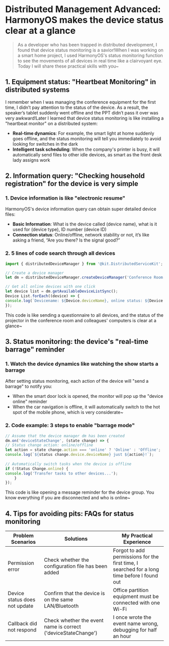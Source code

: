 # Distributed Management Advanced: HarmonyOS makes the device status clear at a glance

> As a developer who has been trapped in distributed development, I found that device status monitoring is a savior!When I was working on a smart home project, I used HarmonyOS's status monitoring function to see the movements of all devices in real time like a clairvoyant eye. Today I will share these practical skills with you~


## 1. Equipment status: "Heartbeat Monitoring" in distributed systems

I remember when I was managing the conference equipment for the first time, I didn’t pay attention to the status of the device. As a result, the speaker’s tablet suddenly went offline and the PPT didn’t pass it over was very awkward!Later I learned that device status monitoring is like installing a "heartbeat monitor" on a distributed system:
- **Real-time dynamics**: For example, the smart light at home suddenly goes offline, and the status monitoring will tell you immediately to avoid looking for switches in the dark
- **Intelligent task scheduling**: When the company's printer is busy, it will automatically send files to other idle devices, as smart as the front desk lady assigns work


## 2. Information query: "Checking household registration" for the device is very simple

### 1. Device information is like "electronic resume"

HarmonyOS's device information query can obtain super detailed device files:
- **Basic Information**: What is the device called (device name), what is it used for (device type), ID number (device ID)
- **Connection status**: Online/offline, network stability or not, it’s like asking a friend, “Are you there? Is the signal good?”

### 2. 5 lines of code search through all devices

```typescript
import { distributedDeviceManager } from '@kit.DistributedServiceKit';

// Create a device manager
let dm = distributedDeviceManager.createDeviceManager('Conference Room Assistant');

// Get all online devices with one click
let device list = dm.getAvailableDeviceListSync();
Device List.forEach((device) => {
console.log(`Devicename: ${Device.deviceName}, online status: ${Device.online? 'Online': 'Offline'}`);
});
```  
This code is like sending a questionnaire to all devices, and the status of the projector in the conference room and colleagues' computers is clear at a glance~


## 3. Status monitoring: the device's "real-time barrage" reminder

### 1. Watch the device dynamics like watching the show starts a barrage

After setting status monitoring, each action of the device will "send a barrage" to notify you:
- When the smart door lock is opened, the monitor will pop up the "device online" reminder
- When the car navigation is offline, it will automatically switch to the hot spot of the mobile phone, which is very considerate~

### 2. Code example: 3 steps to enable "barrage mode"

```typescript
// Assume that the device manager dm has been created
dm.on('deviceStateChange', (state change) => {
// Status change action: online/offline
let action = state change.action === 'online' ? 'Online' : 'Offline';
console.log(`${status change.device.deviceName} just ${action}!`);
    
// Automatically switch tasks when the device is offline
if (!Status Change.online) {
console.log('Transfer tasks to other devices...');
    }
});
```  
This code is like opening a message reminder for the device group. You know everything if you are disconnected and who is online~


## 4. Tips for avoiding pits: FAQs for status monitoring

| Problem Scenarios | Solutions | My Practical Experience |
|------------------|-----------------------------------|-----------------------------|  
| Permission error | Check whether the configuration file has been added | Forgot to add permissions for the first time, I searched for a long time before I found out |
| Device status does not update | Confirm that the device is on the same LAN/Bluetooth | Office partition equipment must be connected with one Wi-Fi |
| Callback did not respond | Check whether the event name is correct ('deviceStateChange') | I once wrote the event name wrong, debugging for half an hour |
